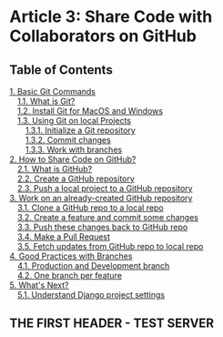 # Article 3: Share Code with Collaborators on GitHub

## Table of Contents

[1. Basic Git Commands](3-collaborate-with-others-on-github.md#1)  
  [1.1. What is Git?](3-collaborate-with-others-on-github.md#1.1)  
  [1.2. Install Git for MacOS and Windows](3-collaborate-with-others-on-github.md#1.2)  
  [1.3. Using Git on local Projects](3-collaborate-with-others-on-github.md#1.3)  
   [1.3.1. Initialize a Git repository](3-collaborate-with-others-on-github.md#1.3.1)  
   [1.3.2. Commit changes](3-collaborate-with-others-on-github.md#1.3.2)  
   [1.3.3. Work with branches](3-collaborate-with-others-on-github.md#1.3.3)  
 [2. How to Share Code on GitHub?](3-collaborate-with-others-on-github.md#2)  
  [2.1. What is GitHub?](3-collaborate-with-others-on-github.md#2.1)  
  [2.2. Create a GitHub repository](3-collaborate-with-others-on-github.md#2.2)  
  [2.3. Push a local project to a GitHub repository](3-collaborate-with-others-on-github.md#2.3)  
 [3. Work on an already-created GitHub repository](3-collaborate-with-others-on-github.md#3)  
  [3.1. Clone a GitHub repo to a local repo](3-collaborate-with-others-on-github.md#3.1)  
  [3.2. Create a feature and commit some changes](3-collaborate-with-others-on-github.md#3.2)  
  [3.3. Push these changes back to GitHub repo](3-collaborate-with-others-on-github.md#3.3)  
  [3.4. Make a Pull Request](3-collaborate-with-others-on-github.md#3.4)  
  [3.5. Fetch updates from GitHub repo to local repo](3-collaborate-with-others-on-github.md#3.5)  
 [4. Good Practices with Branches](3-collaborate-with-others-on-github.md#4)  
  [4.1. Production and Development branch](3-collaborate-with-others-on-github.md#4.1)  
  [4.2. One branch per feature](3-collaborate-with-others-on-github.md#4.2)  
 [5. What's Next?](3-collaborate-with-others-on-github.md#5)  
  [5.1. Understand Django project settings](3-collaborate-with-others-on-github.md#5)  


## THE FIRST HEADER - TEST SERVER

